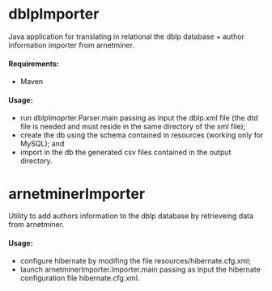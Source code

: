 dblpImporter
============

Java application for translating in relational the dblp database + author information importer from arnetminer.

#### Requirements: 

* Maven

#### Usage:

* run dblpImoprter.Parser.main passing as input the dblp.xml file (the dtd file is needed and must reside in the same directory of the xml file);
* create the db using the schema contained in resources (working only for MySQL); and
* import in the db the generated csv files contained in the output directory.

arnetminerImporter
==================

Utility to add authors information to the dblp database by retrieveing data from arnetminer.

#### Usage:

* configure hibernate by modifing the file resources/hibernate.cfg.xml;
* launch arnetminerImporter.Importer.main passing as input the hibernate configuration file hibernate.cfg.xml.
